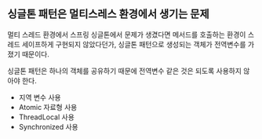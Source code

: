 ## 싱글톤 패턴은 멀티스레스 환경에서 생기는 문제

멀티 스레드 환경에서 스프링 싱글톤에서 문제가 생겼다면 메서드를 호출하는 환경이 스레드 세이프하게 구현되지 않았다던가, 싱글톤 패턴으로 생성되는 객체가 전역변수를 가졌기 때문이다.

싱글톤 패턴은 하나의 객체를 공유하기 때문에 전역변수 같은 것은 되도록 사용하지 않아야 한다.

- 지역 변수 사용
- Atomic 자료형 사용
- ThreadLocal 사용
- Synchronized 사용

